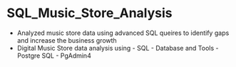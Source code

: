 # SQL_Music_Store_Analysis

- Analyzed music store data using advanced SQL queires to identify gaps and increase the business growth
- Digital Music Store data analysis using
      - SQL
      - Database and Tools
      - Postgre SQL
      - PgAdmin4
